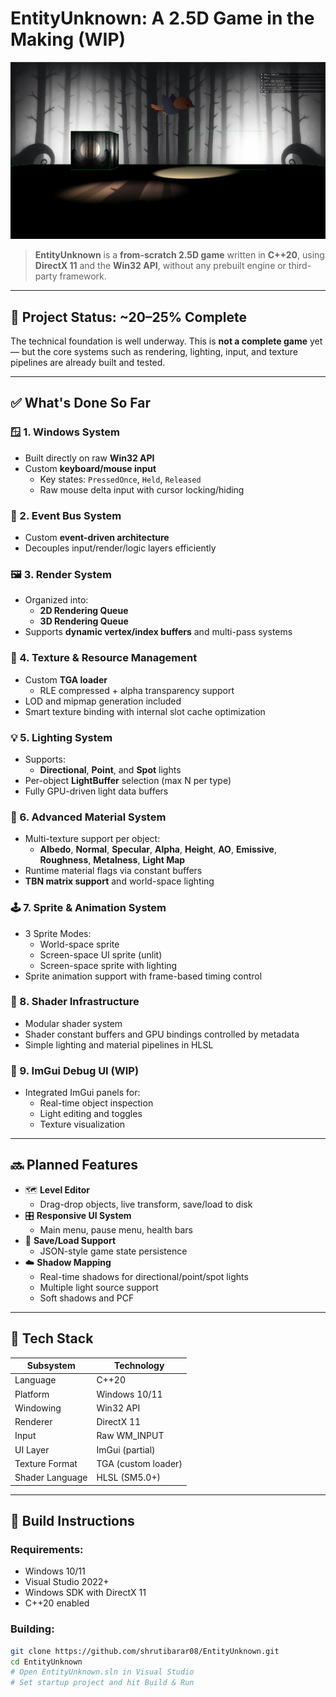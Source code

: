 ﻿# EntityUnknown: A 2.5D Game in the Making (WIP)

![Gameplay Image](images/output-5.png)

> **EntityUnknown** is a **from-scratch 2.5D game** written in **C++20**, using **DirectX 11** and the **Win32 API**, without any prebuilt engine or third-party framework.

---

## 🚧 Project Status: ~20–25% Complete

The technical foundation is well underway. This is **not a complete game** yet — but the core systems such as rendering, lighting, input, and texture pipelines are already built and tested.

---

## ✅ What's Done So Far

### 🪟 1. Windows System
- Built directly on raw **Win32 API**
- Custom **keyboard/mouse input**
  - Key states: `PressedOnce`, `Held`, `Released`
  - Raw mouse delta input with cursor locking/hiding

### 🔔 2. Event Bus System
- Custom **event-driven architecture**
- Decouples input/render/logic layers efficiently

### 🖼️ 3. Render System
- Organized into:
  - **2D Rendering Queue**
  - **3D Rendering Queue**
- Supports **dynamic vertex/index buffers** and multi-pass systems

### 🧵 4. Texture & Resource Management
- Custom **TGA loader**
  - RLE compressed + alpha transparency support
- LOD and mipmap generation included
- Smart texture binding with internal slot cache optimization

### 💡 5. Lighting System
- Supports:
  - **Directional**, **Point**, and **Spot** lights
- Per-object **LightBuffer** selection (max N per type)
- Fully GPU-driven light data buffers

### 🧪 6. Advanced Material System
- Multi-texture support per object:
  - **Albedo**, **Normal**, **Specular**, **Alpha**, **Height**, **AO**, **Emissive**, **Roughness**, **Metalness**, **Light Map**
- Runtime material flags via constant buffers
- **TBN matrix support** and world-space lighting

### 🕹️ 7. Sprite & Animation System
- 3 Sprite Modes:
  - World-space sprite
  - Screen-space UI sprite (unlit)
  - Screen-space sprite with lighting
- Sprite animation support with frame-based timing control

### 🧩 8. Shader Infrastructure
- Modular shader system
- Shader constant buffers and GPU bindings controlled by metadata
- Simple lighting and material pipelines in HLSL

### 🧪 9. ImGui Debug UI (WIP)
- Integrated ImGui panels for:
  - Real-time object inspection
  - Light editing and toggles
  - Texture visualization

---

## 🔜 Planned Features

- 🗺️ **Level Editor**
  - Drag-drop objects, live transform, save/load to disk
- 🎛️ **Responsive UI System**
  - Main menu, pause menu, health bars
- 💾 **Save/Load Support**
  - JSON-style game state persistence
- ☁️ **Shadow Mapping**
  - Real-time shadows for directional/point/spot lights
  - Multiple light source support
  - Soft shadows and PCF

---

## 🧱 Tech Stack

| Subsystem        | Technology     |
|------------------|----------------|
| Language         | C++20          |
| Platform         | Windows 10/11  |
| Windowing        | Win32 API      |
| Renderer         | DirectX 11     |
| Input            | Raw WM_INPUT   |
| UI Layer         | ImGui (partial)|
| Texture Format   | TGA (custom loader) |
| Shader Language  | HLSL (SM5.0+)  |

---

## 🧰 Build Instructions

### Requirements:
- Windows 10/11
- Visual Studio 2022+
- Windows SDK with DirectX 11
- C++20 enabled

### Building:
```bash
git clone https://github.com/shrutibarar08/EntityUnknown.git
cd EntityUnknown
# Open EntityUnknown.sln in Visual Studio
# Set startup project and hit Build & Run
